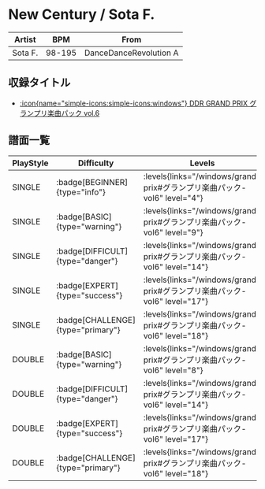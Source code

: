 # New Century / Sota F.

|Artist|BPM|From|
|------|---|----|
|Sota F.|98-195|DanceDanceRevolution A|

## 収録タイトル

- [:icon{name="simple-icons:simple-icons:windows"} DDR GRAND PRIX グランプリ楽曲パック vol.6](/windows/grand-prix#グランプリ楽曲パック-vol6)

## 譜面一覧

|PlayStyle|Difficulty|Levels|Notes|Movie|
|---------|----------|------|-----|-----|
|SINGLE| :badge[BEGINNER]{type="info"}| :levels{links="/windows/grand-prix#グランプリ楽曲パック-vol6" level="4"}|126/7||
|SINGLE| :badge[BASIC]{type="warning"}| :levels{links="/windows/grand-prix#グランプリ楽曲パック-vol6" level="9"}|287/25||
|SINGLE| :badge[DIFFICULT]{type="danger"}| :levels{links="/windows/grand-prix#グランプリ楽曲パック-vol6" level="14"}|442/43||
|SINGLE| :badge[EXPERT]{type="success"}| :levels{links="/windows/grand-prix#グランプリ楽曲パック-vol6" level="17"}|629/28||
|SINGLE| :badge[CHALLENGE]{type="primary"}| :levels{links="/windows/grand-prix#グランプリ楽曲パック-vol6" level="18"}|669/61(19)||
|DOUBLE| :badge[BASIC]{type="warning"}| :levels{links="/windows/grand-prix#グランプリ楽曲パック-vol6" level="8"}|251/27||
|DOUBLE| :badge[DIFFICULT]{type="danger"}| :levels{links="/windows/grand-prix#グランプリ楽曲パック-vol6" level="14"}|439/40||
|DOUBLE| :badge[EXPERT]{type="success"}| :levels{links="/windows/grand-prix#グランプリ楽曲パック-vol6" level="17"}|570/35||
|DOUBLE| :badge[CHALLENGE]{type="primary"}| :levels{links="/windows/grand-prix#グランプリ楽曲パック-vol6" level="18"}|611/58(45)||
